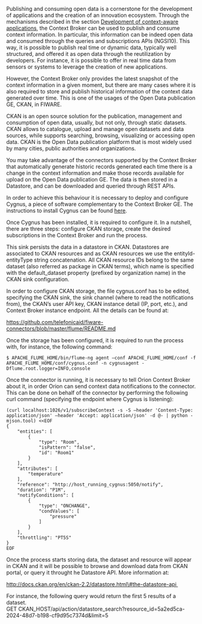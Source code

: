 Publishing and consuming open data is a cornerstone for the development
of applications and the creation of an innovation ecosystem. Through the
mechanisms described in the section [Development of context-aware
applications](/development-context-aware-applications/),
the Context Broker can be used to publish and consume context
information. In particular, this information can be indeed open data and
consumed through the queries and subscriptions APIs (NGSI10). This way,
it is possible to publish real time or dynamic data, typically well
structured, and offered it as open data through the reutilization by
developers. For instance, it is possible to offer in real time data from
sensors or systems to leverage the creation of new applications.

However, the Context Broker only provides the latest snapshot of the
context information in a given moment, but there are many cases where it
is also required to store and publish historical information of the
context data generated over time. This is one of the usages of the Open
Data publication GE, CKAN, in FIWARE.

CKAN is an open source solution for the publication, management and
consumption of open data, usually, but not only, through static
datasets. CKAN allows to catalogue, upload and manage open datasets and
data sources, while supports searching, browsing, visualizing or
accessing open data. CKAN is the Open Data publication platform that is
most widely used by many cities, public authorities and organizations.

You may take advantage of the connectors supported by the Context Broker
that automatically generate historic records generated each time there
is a change in the context information and make those records available
for upload on the Open Data publication GE. The data is then stored in a
Datastore, and can be downloaded and queried through REST APIs.

In order to achieve this behaviour it is necessary to deploy and
configure Cygnus, a piece of software complementary to the Context
Broker GE. The instructions to install Cygnus can be found
[here](http://forge.fiware.org/plugins/mediawiki/wiki/fiware/index.php/BigData_Analysis_-_Installation_and_Administration_Guide#Installation_and_configuration_2). 

Once Cygnus has been installed, it is required to configure it. In a
nutshell, there are three steps: configure CKAN storage, create the
desired subscriptions in the Context Broker and run the process.

This sink persists the data in a datastore in CKAN. Datastores are
associated to CKAN resources and as CKAN resources we use the
entityId-entityType string concatenation. All CKAN resource IDs belong
to the same dataset (also referred as package in CKAN terms), which name
is specified with the default\_dataset property (prefixed by
organization name) in the CKAN sink configuration.

In order to configure CKAN storage, the file cygnus.conf has to be
edited, specifying the CKAN sink, the sink channel (where to read the
notifications from), the CKAN’s user API key, CKAN instance detail (IP,
port, etc.), and Context Broker instance endpoint. All the details can
be found at:

https://github.com/telefonicaid/fiware-connectors/blob/master/flume/README.md

Once the storage has been configured, it is required to run the process
with, for instance, the following command:

    $ APACHE_FLUME_HOME/bin/flume-ng agent –conf APACHE_FLUME_HOME/conf -f 
    APACHE_FLUME_HOME/conf/cygnus.conf -n cygnusagent -Dflume.root.logger=INFO,console

Once the connector is running, it is necessary to tell Orion Context
Broker about it, in order Orion can send context data notifications to
the connector. This can be done on behalf of the connector by performing
the following curl command (specifying the endpoint where Cygnus is
listening):

    (curl localhost:1026/v1/subscribeContext -s -S –header 'Content-Type: application/json' –header 'Accept: application/json' -d @- | python -mjson.tool) <<EOF
    {
        "entities": [
            {
                "type": "Room",
                "isPattern": "false",
                "id": "Room1"
            }
        ],
        "attributes": [
            "temperature"
        ],
        "reference": "http://host_running_cygnus:5050/notify",
        "duration": "P1M",
        "notifyConditions": [
            {
                "type": "ONCHANGE",
                "condValues": [
                    "pressure"
                ]
            }
        ],
        "throttling": "PT5S"
    }
    EOF

Once the process starts storing data, the dataset and resource will
appear in CKAN and it will be possible to browse and download data from
CKAN portal, or query it throught he Datastore API. More information at:

http://docs.ckan.org/en/ckan-2.2/datastore.html\#the-datastore-api 

For instance, the following query would return the first 5 results of a
dataset.  
 GET
CKAN\_HOST/api/action/datastore\_search?resource\_id=5a2ed5ca-2024-48d7-b198-cf9d95c7374d&limit=5
